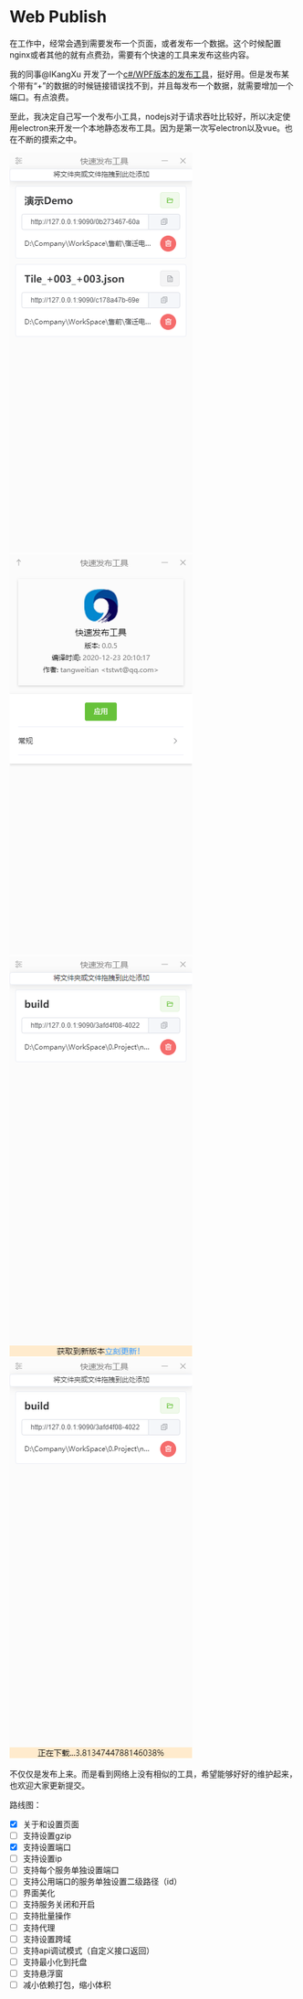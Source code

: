 # Web Publish

在工作中，经常会遇到需要发布一个页面，或者发布一个数据。这个时候配置nginx或者其他的就有点费劲，需要有个快速的工具来发布这些内容。

我的同事@IKangXu 开发了一个[c#/WPF版本的发布工具](https://github.com/IKangXu/ServiceListener)，挺好用。但是发布某个带有“+”的数据的时候链接错误找不到，并且每发布一个数据，就需要增加一个端口。有点浪费。

至此，我决定自己写一个发布小工具，nodejs对于请求吞吐比较好，所以决定使用electron来开发一个本地静态发布工具。因为是第一次写electron以及vue。也在不断的摸索之中。

![](images/2020-12-23-20-13-38.png)
![](images/2020-12-23-20-13-52.png)
![](images/2020-12-24-00-24-54.png)
![](images/2020-12-24-00-25-23.png)

不仅仅是发布上来。而是看到网络上没有相似的工具，希望能够好好的维护起来，也欢迎大家更新提交。

路线图：

- [x] 关于和设置页面
- [ ] 支持设置gzip
- [x] 支持设置端口
- [ ] 支持设置ip
- [ ] 支持每个服务单独设置端口
- [ ] 支持公用端口的服务单独设置二级路径（id）
- [ ] 界面美化
- [ ] 支持服务关闭和开启
- [ ] 支持批量操作
- [ ] 支持代理
- [ ] 支持设置跨域
- [ ] 支持api调试模式（自定义接口返回）
- [ ] 支持最小化到托盘
- [ ] 支持悬浮窗
- [ ] 减小依赖打包，缩小体积
